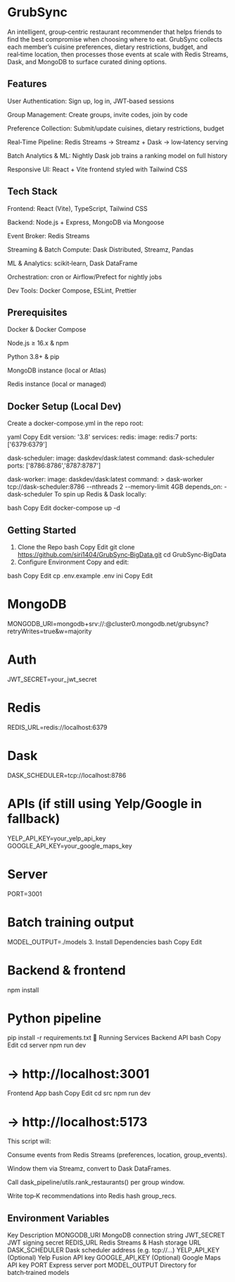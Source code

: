 # GrubSync

An intelligent, group‑centric restaurant recommender that helps friends to find the best compromise when choosing where to eat. GrubSync collects each member’s cuisine preferences, dietary restrictions, budget, and real‑time location, then processes those events at scale with Redis Streams, Dask, and MongoDB to surface curated dining options.

## Features

User Authentication: Sign up, log in, JWT‑based sessions

Group Management: Create groups, invite codes, join by code

Preference Collection: Submit/update cuisines, dietary restrictions, budget

Real‑Time Pipeline: Redis Streams → Streamz + Dask → low‑latency serving

Batch Analytics & ML: Nightly Dask job trains a ranking model on full history

Responsive UI: React + Vite frontend styled with Tailwind CSS

## Tech Stack
Frontend: React (Vite), TypeScript, Tailwind CSS

Backend: Node.js + Express, MongoDB via Mongoose

Event Broker: Redis Streams

Streaming & Batch Compute: Dask Distributed, Streamz, Pandas

ML & Analytics: scikit‑learn, Dask DataFrame

Orchestration: cron or Airflow/Prefect for nightly jobs

Dev Tools: Docker Compose, ESLint, Prettier

## Prerequisites
Docker & Docker Compose

Node.js ≥ 16.x & npm

Python 3.8+ & pip

MongoDB instance (local or Atlas)

Redis instance (local or managed)

## Docker Setup (Local Dev)
Create a docker-compose.yml in the repo root:

yaml
Copy
Edit
version: '3.8'
services:
  redis:
    image: redis:7
    ports: ['6379:6379']

  dask-scheduler:
    image: daskdev/dask:latest
    command: dask-scheduler
    ports: ['8786:8786','8787:8787']

  dask-worker:
    image: daskdev/dask:latest
    command: >
      dask-worker tcp://dask-scheduler:8786
      --nthreads 2 --memory-limit 4GB
    depends_on:
      - dask-scheduler
To spin up Redis & Dask locally:

bash
Copy
Edit
docker-compose up -d

## Getting Started
1. Clone the Repo
bash
Copy
Edit
git clone https://github.com/siri1404/GrubSync‑BigData.git
cd GrubSync‑BigData
2. Configure Environment
Copy and edit:

bash
Copy
Edit
cp .env.example .env
ini
Copy
Edit
# MongoDB
MONGODB_URI=mongodb+srv://<user>:<pass>@cluster0.mongodb.net/grubsync?retryWrites=true&w=majority

# Auth
JWT_SECRET=your_jwt_secret

# Redis
REDIS_URL=redis://localhost:6379

# Dask
DASK_SCHEDULER=tcp://localhost:8786

# APIs (if still using Yelp/Google in fallback)
YELP_API_KEY=your_yelp_api_key
GOOGLE_API_KEY=your_google_maps_key

# Server
PORT=3001

# Batch training output
MODEL_OUTPUT=./models
3. Install Dependencies
bash
Copy
Edit
# Backend & frontend
npm install

# Python pipeline
pip install -r requirements.txt
🏃 Running Services
Backend API
bash
Copy
Edit
cd server
npm run dev
# → http://localhost:3001
Frontend App
bash
Copy
Edit
cd src
npm run dev
# → http://localhost:5173



This script will:

Consume events from Redis Streams (preferences, location, group_events).

Window them via Streamz, convert to Dask DataFrames.

Call dask_pipeline/utils.rank_restaurants() per group window.

Write top‑K recommendations into Redis hash group_recs.


## Environment Variables
Key	Description
MONGODB_URI	MongoDB connection string
JWT_SECRET	JWT signing secret
REDIS_URL	Redis Streams & Hash storage URL
DASK_SCHEDULER	Dask scheduler address (e.g. tcp://…)
YELP_API_KEY	(Optional) Yelp Fusion API key
GOOGLE_API_KEY	(Optional) Google Maps API key
PORT	Express server port
MODEL_OUTPUT	Directory for batch‑trained models

